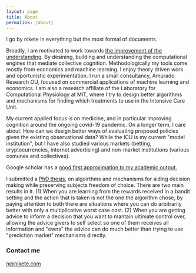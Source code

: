 ```yaml
---
layout: page
title: About
permalink: /about/
---
```


I go by nikete in everything but the most formal of documents.

Broadly, I am motivated to work towards [the improvement of the understanding](http://bactra.org/Spinoza/TIE/). By desining, building and understanding the computational engines that mediate collective cognition. Methodologically my tools come mostly from economics and machine learning. I enjoy theory driven work and oportunistic experimentation. 
I run a small consultancy, Amurado Research OU, focused on commercial applications of machine learning and economics. I am also a research affiliate of the Laboratory for Computational Physiology at MIT, where I try to design better algorithms and mechanisms for finding which treatments to use in the Intensive Care Unit.

My current applied focus is on medicine, and in particular improving cognition around the ongoing covid-19 pandemic. On a longer term, I care about: How can we design better ways of evaluating proposed policies given the existing observational data? While the ICU is my current "model institution", but I have also studied various markets (betting, cryptocurrencies, internet advertising) and non-market institutions (various comunes and collectives).

Google scholar has a [good first approximation to my academic output.](https://scholar.google.it/citations?hl=en&user=_2Z3DcoAAAAJ&view_op=list_works&sortby=pubdate)

I submitted a [PhD thesis](https://github.com/nikete/thesis), on algoirthms and mechanisms for aiding decision making while preserving subjects freedom of choice. There are two main results in it. (1) When you are learning from the rewards received in a bandit setting and the action that is taken is not the one the algorithm chose, by paying attention to both there are situations where you can do arbitrarily better with only a multiplicative worst case cost. (2) When you are getting advice to inform a decision that you want to mantain ultimate control over, allowing the advice givers to self select so one of them receives all information and "owns" the advice can do much better than trying to use "prediction market" mechanisms directly.


### Contact me

[n@nikete.com](mailto:n@nikete.com)

